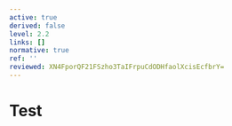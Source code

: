 ```yaml
---
active: true
derived: false
level: 2.2
links: []
normative: true
ref: ''
reviewed: XN4FporQF21FSzho3TaIFrpuCdODHfaolXcisEcfbrY=
---
```


# Test